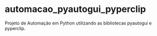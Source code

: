 # automacao_pyautogui_pyperclip
 Projeto de Automação em Python utilizando as bibliotecas pyautogui e pyperclip.
